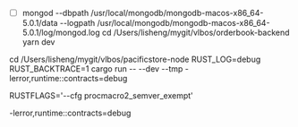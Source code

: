 * [ ] mongod --dbpath /usr/local/mongodb/mongodb-macos-x86_64-5.0.1/data --logpath /usr/local/mongodb/mongodb-macos-x86_64-5.0.1/log/mongod.log
  cd /Users/lisheng/mygit/vlbos/orderbook-backend
  yarn dev

cd /Users/lisheng/mygit/vlbos/pacificstore-node
RUST_LOG=debug RUST_BACKTRACE=1 cargo run -- --dev --tmp  -lerror,runtime::contracts=debug


RUSTFLAGS='--cfg procmacro2_semver_exempt'

-lerror,runtime::contracts=debug